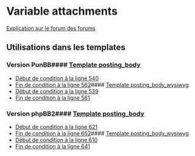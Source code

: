 # Variable attachments
[Explication sur le forum des forums](http://forum.forumactif.com/t294113-listing-des-variables#attachments)
## Utilisations dans les templates
### Version PunBB#### [Template posting_body](punbb/posting_body.md)
* [Début de condition à la ligne 540](../punbb/posting_body.tpl#L540)
* [Fin de condition à la ligne 562](../punbb/posting_body.tpl#L562)#### [Template posting_body_wysiwyg](punbb/posting_body_wysiwyg.md)
* [Début de condition à la ligne 539](../punbb/posting_body_wysiwyg.tpl#L539)
* [Fin de condition à la ligne 561](../punbb/posting_body_wysiwyg.tpl#L561)
### Version phpBB2#### [Template posting_body](subsilver/posting_body.md)
* [Début de condition à la ligne 621](../subsilver/posting_body.tpl#L621)
* [Fin de condition à la ligne 652](../subsilver/posting_body.tpl#L652)#### [Template posting_body_wysiwyg](subsilver/posting_body_wysiwyg.md)
* [Début de condition à la ligne 610](../subsilver/posting_body_wysiwyg.tpl#L610)
* [Fin de condition à la ligne 641](../subsilver/posting_body_wysiwyg.tpl#L641)